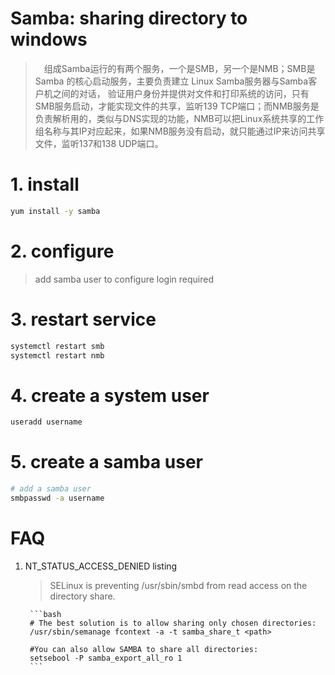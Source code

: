 Samba: sharing directory to windows
===

>　组成Samba运行的有两个服务，一个是SMB，另一个是NMB；SMB是Samba 的核心启动服务，主要负责建立 Linux Samba服务器与Samba客户机之间的对话， 验证用户身份并提供对文件和打印系统的访问，只有SMB服务启动，才能实现文件的共享，监听139 TCP端口；而NMB服务是负责解析用的，类似与DNS实现的功能，NMB可以把Linux系统共享的工作组名称与其IP对应起来，如果NMB服务没有启动，就只能通过IP来访问共享文件，监听137和138 UDP端口。

# 1. install

```bash
yum install -y samba
```


# 2. configure

> add samba user to configure login required

# 3. restart service

```bash
systemctl restart smb
systemctl restart nmb
```

# 4. create a system user

```bash
useradd username
```

# 5. create a samba user

```bash
# add a samba user
smbpasswd -a username
```

FAQ
===

1. NT_STATUS_ACCESS_DENIED listing

    > SELinux is preventing /usr/sbin/smbd from read access on the directory share.

        ```bash
        # The best solution is to allow sharing only chosen directories:
        /usr/sbin/semanage fcontext -a -t samba_share_t <path>

        #You can also allow SAMBA to share all directories:
        setsebool -P samba_export_all_ro 1
        ```


